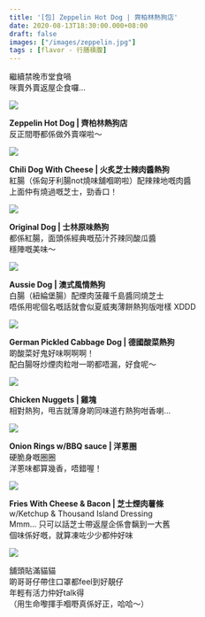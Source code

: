 ```yaml
---
title: '[包] Zeppelin Hot Dog | 齊柏林熱狗店'
date: 2020-08-13T18:30:00.000+08:00
draft: false
images: ["/images/zeppelin.jpg"]
tags : [flavor - 行膳積腹]
---
```


繼續禁晚市堂食喎  
咪賣外賣返屋企食囉...  

![](/images/zeppelin.jpg)

**Zeppelin Hot Dog | 齊柏林熱狗店**  
反正間嘢都係做外賣㗎啦～

![](/images/zeppelin1.jpg)

**Chili Dog With Cheese | 火炙芝士辣肉醬熱狗**  
紅腸（係匈牙利腸not燒味舖嗰啲啦）配辣辣地嘅肉醬  
上面仲有燒過嘅芝士，勁香口！  

![](/images/zeppelin2.jpg)

**Original Dog | 士林原味熱狗**  
都係紅腸，面頭係經典嘅茄汁芥辣同酸瓜醬  
穩陣嘅美味～

![](/images/zeppelin3.jpg)

**Aussie Dog | 澳式風情熱狗**  
白腸（紐綸堡腸）配煙肉菠蘿千島醬同燒芝士  
唔係用呢個名嘅話就會似夏威夷薄餅熱狗版咁樣 XDDD  

![](/images/zeppelin4.jpg)

**German Pickled Cabbage Dog | 德國酸菜熱狗**  
啲酸菜好鬼好味啊啊啊！  
配白腸呀炒煙肉粒咁一啲都唔漏，好食呢～

![](/images/zeppelin5.jpg)

**Chicken Nuggets | 雞塊**  
相對熱狗，甩吉就薄身啲同味道冇熱狗咁香喇...

![](/images/zeppelin6.jpg)

**Onion Rings w/BBQ sauce | 洋蔥圈**  
硬脆身嘅圈圈  
洋蔥味都算幾香，唔錯喔！  

![](/images/zeppelin7.jpg)

**Fries With Cheese & Bacon | 芝士煙肉薯條**  
w/Ketchup & Thousand Island Dressing  
Mmm... 只可以話芝士帶返屋企係會黐到一大舊  
個味係好嘅，就算凍咗少少都仲好味  

![](/images/zeppelin8.jpg)

舖頭貼滿貓貓  
啲哥哥仔帶住口罩都feel到好靚仔  
年輕有活力仲好talk得  
（用生命嚟揮手嗰嘢真係好正，哈哈～）  
